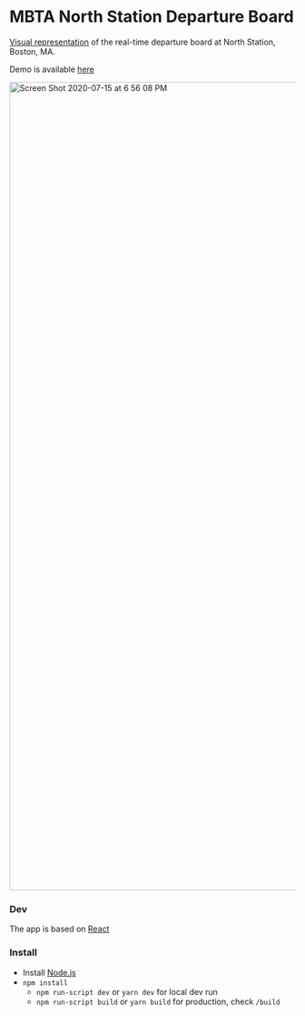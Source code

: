 # MBTA North Station Departure Board

[Visual representation](https://commons.wikimedia.org/wiki/File:North_Station_departure_board.JPG) of the real-time departure board at North Station, Boston, MA.

Demo is available [here](https://tsybanov.github.io)

<img width="1422" alt="Screen Shot 2020-07-15 at 6 56 08 PM" src="https://user-images.githubusercontent.com/5286992/87608996-597b3c80-c6cf-11ea-9175-395343ca81ab.png">

### Dev

The app is based on [React](https://reactjs.org)

### Install

* Install [Node.js](https://nodejs.org/en/download/)
* `npm install`
  - `npm run-script dev` or `yarn dev` for local dev run
  - `npm run-script build` or `yarn build` for production, check `/build`
